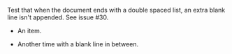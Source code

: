 Test that when the document ends with a double spaced list, an extra blank line isn't appended. See issue #30.

-	An item.

-	Another time with a blank line in between.
